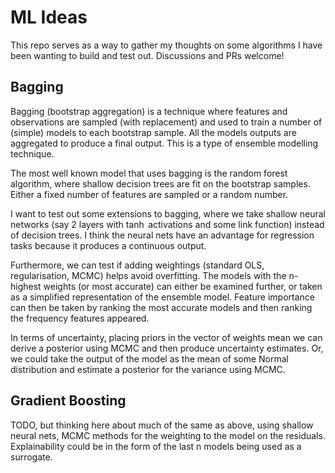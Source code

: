 # ML Ideas
This repo serves as a way to gather my thoughts on some algorithms I have been wanting to build and test out. Discussions and PRs welcome!

## Bagging
Bagging (bootstrap aggregation) is a technique where features and observations are sampled (with replacement) and used to train a number of (simple) models to each bootstrap sample. All the models outputs are aggregated to produce a final output. This is a type of ensemble modelling technique.

The most well known model that uses bagging is the random forest algorithm, where shallow decision trees are fit on the bootstrap samples. Either a fixed number of features are sampled or a random number.

I want to test out some extensions to bagging, where we take shallow neural networks (say 2 layers with $\tanh$ activations and some link function) instead of decision trees. I think the neural nets have an advantage for regression tasks because it produces a continuous output.

Furthermore, we can test if adding weightings (standard OLS, regularisation, MCMC) helps avoid overfitting. The models with the n-highest weights (or most accurate) can either be examined further, or taken as a simplified representation of the ensemble model. Feature importance can then be taken by ranking the most accurate models and then ranking the frequency features appeared.

In terms of uncertainty, placing priors in the vector of weights mean we can derive a posterior using MCMC and then produce uncertainty estimates. Or, we could take the output of the model as the mean of some Normal distribution and estimate a posterior for the variance using MCMC.

## Gradient Boosting
TODO, but thinking here about much of the same as above, using shallow neural nets, MCMC methods for the weighting to the model on the residuals. Explainability could be in the form of the last n models being used as a surrogate.
